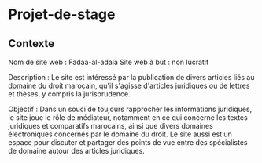# Projet-de-stage

## Contexte

Nom de site web : Fadaa-al-adala
Site web à but : non lucratif 

Description : 
Le site est intéressé par la publication de divers articles liés au domaine du droit marocain, qu'il s'agisse d'articles juridiques ou de lettres et thèses, y compris la jurisprudence.

Objectif :
Dans un souci de toujours rapprocher les informations juridiques, le site joue le rôle de médiateur, notamment en ce qui concerne les textes juridiques et comparatifs marocains, ainsi que divers domaines électroniques concernés par le domaine du droit.
Le site aussi est un espace pour discuter et partager des points de vue entre des spécialistes de domaine autour des articles juridiques.

